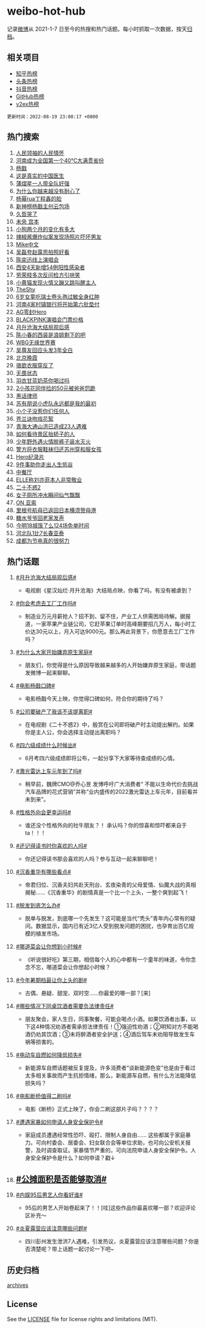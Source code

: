 # weibo-hot-hub

记录[微博](https://www.weibo.com)从 2021-1-7 日至今的热搜和热门话题。每小时抓取一次数据，按天[归档](archives)。

## 相关项目

- [知乎热榜](https://github.com/lonnyzhang423/zhihu-hot-hub)
- [头条热榜](https://github.com/lonnyzhang423/toutiao-hot-hub)
- [抖音热榜](https://github.com/lonnyzhang423/douyin-hot-hub)
- [GitHub热榜](https://github.com/lonnyzhang423/github-hot-hub)
- [v2ex热榜](https://github.com/lonnyzhang423/v2ex-hot-hub)


`更新时间：2022-08-19 23:08:17 +0800`

## 热门搜索

1. [人民领袖的人民情怀](https://m.weibo.cn/search?containerid=100103type%3D1%26t%3D10%26q%3D%23%E4%BA%BA%E6%B0%91%E9%A2%86%E8%A2%96%E7%9A%84%E4%BA%BA%E6%B0%91%E6%83%85%E6%80%80%23&stream_entry_id=51&isnewpage=1&extparam=seat%3D1%26filter_type%3Drealtimehot%26c_type%3D51%26dgr%3D0%26cate%3D10103%26pos%3D0%26display_time%3D1660921696%26pre_seqid%3D16609216969540234775347&luicode=10000011&lfid=106003type%253D25%2526t%253D3%2526disable_hot%253D1%2526filter_type%253Drealtimehot)
1. [河南成为全国第一个40℃大满贯省份](https://m.weibo.cn/search?containerid=100103type%3D1%26t%3D10%26q%3D%23%E6%B2%B3%E5%8D%97%E6%88%90%E4%B8%BA%E5%85%A8%E5%9B%BD%E7%AC%AC%E4%B8%80%E4%B8%AA40%E2%84%83%E5%A4%A7%E6%BB%A1%E8%B4%AF%E7%9C%81%E4%BB%BD%23&stream_entry_id=31&isnewpage=1&extparam=seat%3D1%26filter_type%3Drealtimehot%26c_type%3D31%26pos%3D0%26flag%3D2%26lcate%3D5001%26dgr%3D0%26cate%3D0%26realpos%3D1%26display_time%3D1660921696%26pre_seqid%3D16609216969540234775347&luicode=10000011&lfid=106003type%253D25%2526t%253D3%2526disable_hot%253D1%2526filter_type%253Drealtimehot)
1. [杨戬](https://m.weibo.cn/search?containerid=100103type%3D1%26t%3D10%26q%3D%E6%9D%A8%E6%88%AC&stream_entry_id=31&isnewpage=1&extparam=seat%3D1%26filter_type%3Drealtimehot%26c_type%3D31%26pos%3D1%26flag%3D2%26lcate%3D5001%26dgr%3D0%26cate%3D0%26realpos%3D2%26display_time%3D1660921696%26pre_seqid%3D16609216969540234775347&luicode=10000011&lfid=106003type%253D25%2526t%253D3%2526disable_hot%253D1%2526filter_type%253Drealtimehot)
1. [这是真实的中国医生](https://m.weibo.cn/search?containerid=100103type%3D1%26t%3D10%26q%3D%23%E8%BF%99%E6%98%AF%E7%9C%9F%E5%AE%9E%E7%9A%84%E4%B8%AD%E5%9B%BD%E5%8C%BB%E7%94%9F%23&stream_entry_id=31&isnewpage=1&extparam=seat%3D1%26filter_type%3Drealtimehot%26c_type%3D31%26pos%3D2%26flag%3D0%26lcate%3D5001%26dgr%3D0%26cate%3D0%26realpos%3D3%26display_time%3D1660921696%26pre_seqid%3D16609216969540234775347&luicode=10000011&lfid=106003type%253D25%2526t%253D3%2526disable_hot%253D1%2526filter_type%253Drealtimehot)
1. [蒲熠星一人带全队好强](https://m.weibo.cn/search?containerid=100103type%3D1%26t%3D10%26q%3D%23%E8%92%B2%E7%86%A0%E6%98%9F%E4%B8%80%E4%BA%BA%E5%B8%A6%E5%85%A8%E9%98%9F%E5%A5%BD%E5%BC%BA%23&stream_entry_id=31&isnewpage=1&extparam=seat%3D1%26filter_type%3Drealtimehot%26c_type%3D31%26pos%3D3%26flag%3D1%26lcate%3D5001%26dgr%3D0%26cate%3D0%26realpos%3D4%26display_time%3D1660921696%26pre_seqid%3D16609216969540234775347&luicode=10000011&lfid=106003type%253D25%2526t%253D3%2526disable_hot%253D1%2526filter_type%253Drealtimehot)
1. [为什么你越来越没有耐心了](https://m.weibo.cn/search?containerid=100103type%3D1%26t%3D10%26q%3D%23%E4%B8%BA%E4%BB%80%E4%B9%88%E4%BD%A0%E8%B6%8A%E6%9D%A5%E8%B6%8A%E6%B2%A1%E6%9C%89%E8%80%90%E5%BF%83%E4%BA%86%23&stream_entry_id=31&isnewpage=1&extparam=seat%3D1%26filter_type%3Drealtimehot%26c_type%3D31%26pos%3D4%26flag%3D1%26lcate%3D5001%26dgr%3D0%26cate%3D0%26realpos%3D5%26display_time%3D1660921696%26pre_seqid%3D16609216969540234775347&luicode=10000011&lfid=106003type%253D25%2526t%253D3%2526disable_hot%253D1%2526filter_type%253Drealtimehot)
1. [杨幂rua丁程鑫的脸](https://m.weibo.cn/search?containerid=100103type%3D1%26t%3D10%26q%3D%23%E6%9D%A8%E5%B9%82rua%E4%B8%81%E7%A8%8B%E9%91%AB%E7%9A%84%E8%84%B8%23&stream_entry_id=31&isnewpage=1&extparam=seat%3D1%26filter_type%3Drealtimehot%26c_type%3D31%26pos%3D5%26flag%3D1%26lcate%3D5001%26dgr%3D0%26cate%3D0%26realpos%3D6%26display_time%3D1660921696%26pre_seqid%3D16609216969540234775347&luicode=10000011&lfid=106003type%253D25%2526t%253D3%2526disable_hot%253D1%2526filter_type%253Drealtimehot)
1. [新神榜杨戬主创云包场](https://m.weibo.cn/search?containerid=100103type%3D1%26t%3D10%26q%3D%23%E6%96%B0%E7%A5%9E%E6%A6%9C%E6%9D%A8%E6%88%AC%E4%B8%BB%E5%88%9B%E4%BA%91%E5%8C%85%E5%9C%BA%23&stream_entry_id=31&isnewpage=1&extparam=seat%3D1%26filter_type%3Drealtimehot%26c_type%3D31%26pos%3D6%26lcate%3D5001%26dgr%3D0%26cate%3D0%26adid%3D162990%26display_time%3D1660921696%26pre_seqid%3D16609216969540234775347&luicode=10000011&lfid=106003type%253D25%2526t%253D3%2526disable_hot%253D1%2526filter_type%253Drealtimehot)
1. [久哲哭了](https://m.weibo.cn/search?containerid=100103type%3D1%26t%3D10%26q%3D%23%E4%B9%85%E5%93%B2%E5%93%AD%E4%BA%86%23&stream_entry_id=31&isnewpage=1&extparam=seat%3D1%26filter_type%3Drealtimehot%26c_type%3D31%26pos%3D7%26flag%3D1%26lcate%3D5001%26dgr%3D0%26cate%3D0%26realpos%3D7%26display_time%3D1660921696%26pre_seqid%3D16609216969540234775347&luicode=10000011&lfid=106003type%253D25%2526t%253D3%2526disable_hot%253D1%2526filter_type%253Drealtimehot)
1. [未央 宫本](https://m.weibo.cn/search?containerid=100103type%3D1%26t%3D10%26q%3D%E6%9C%AA%E5%A4%AE+%E5%AE%AB%E6%9C%AC&stream_entry_id=31&isnewpage=1&extparam=seat%3D1%26filter_type%3Drealtimehot%26c_type%3D31%26pos%3D8%26flag%3D1%26lcate%3D5001%26dgr%3D0%26cate%3D0%26realpos%3D8%26display_time%3D1660921696%26pre_seqid%3D16609216969540234775347&luicode=10000011&lfid=106003type%253D25%2526t%253D3%2526disable_hot%253D1%2526filter_type%253Drealtimehot)
1. [小狗两个月的变化有多大](https://m.weibo.cn/search?containerid=100103type%3D1%26t%3D10%26q%3D%23%E5%B0%8F%E7%8B%97%E4%B8%A4%E4%B8%AA%E6%9C%88%E7%9A%84%E5%8F%98%E5%8C%96%E6%9C%89%E5%A4%9A%E5%A4%A7%23&stream_entry_id=31&isnewpage=1&extparam=seat%3D1%26filter_type%3Drealtimehot%26c_type%3D31%26pos%3D9%26flag%3D1%26lcate%3D5001%26dgr%3D0%26cate%3D0%26realpos%3D9%26display_time%3D1660921696%26pre_seqid%3D16609216969540234775347&luicode=10000011&lfid=106003type%253D25%2526t%253D3%2526disable_hot%253D1%2526filter_type%253Drealtimehot)
1. [辣椒酱爆炸似案发现场照片吓坏男友](https://m.weibo.cn/search?containerid=100103type%3D1%26t%3D10%26q%3D%23%E8%BE%A3%E6%A4%92%E9%85%B1%E7%88%86%E7%82%B8%E4%BC%BC%E6%A1%88%E5%8F%91%E7%8E%B0%E5%9C%BA%E7%85%A7%E7%89%87%E5%90%93%E5%9D%8F%E7%94%B7%E5%8F%8B%23&stream_entry_id=31&isnewpage=1&extparam=seat%3D1%26filter_type%3Drealtimehot%26c_type%3D31%26pos%3D10%26flag%3D1%26lcate%3D5001%26dgr%3D0%26cate%3D0%26realpos%3D10%26display_time%3D1660921696%26pre_seqid%3D16609216969540234775347&luicode=10000011&lfid=106003type%253D25%2526t%253D3%2526disable_hot%253D1%2526filter_type%253Drealtimehot)
1. [Mike中文](https://m.weibo.cn/search?containerid=100103type%3D1%26t%3D10%26q%3D%23Mike%E4%B8%AD%E6%96%87%23&stream_entry_id=31&isnewpage=1&extparam=seat%3D1%26filter_type%3Drealtimehot%26c_type%3D31%26pos%3D11%26flag%3D1%26lcate%3D5001%26dgr%3D0%26cate%3D0%26realpos%3D11%26display_time%3D1660921696%26pre_seqid%3D16609216969540234775347&luicode=10000011&lfid=106003type%253D25%2526t%253D3%2526disable_hot%253D1%2526filter_type%253Drealtimehot)
1. [吴磊夸赵露思拍照好看](https://m.weibo.cn/search?containerid=100103type%3D1%26t%3D10%26q%3D%23%E5%90%B4%E7%A3%8A%E5%A4%B8%E8%B5%B5%E9%9C%B2%E6%80%9D%E6%8B%8D%E7%85%A7%E5%A5%BD%E7%9C%8B%23&stream_entry_id=31&isnewpage=1&extparam=seat%3D1%26filter_type%3Drealtimehot%26c_type%3D31%26pos%3D12%26flag%3D0%26lcate%3D5001%26dgr%3D0%26cate%3D0%26realpos%3D12%26display_time%3D1660921696%26pre_seqid%3D16609216969540234775347&luicode=10000011&lfid=106003type%253D25%2526t%253D3%2526disable_hot%253D1%2526filter_type%253Drealtimehot)
1. [陈奕迅线上演唱会](https://m.weibo.cn/search?containerid=100103type%3D1%26t%3D10%26q%3D%23%E9%99%88%E5%A5%95%E8%BF%85%E7%BA%BF%E4%B8%8A%E6%BC%94%E5%94%B1%E4%BC%9A%23&stream_entry_id=31&isnewpage=1&extparam=seat%3D1%26filter_type%3Drealtimehot%26c_type%3D31%26pos%3D13%26flag%3D0%26lcate%3D5001%26dgr%3D0%26cate%3D0%26realpos%3D13%26display_time%3D1660921696%26pre_seqid%3D16609216969540234775347&luicode=10000011&lfid=106003type%253D25%2526t%253D3%2526disable_hot%253D1%2526filter_type%253Drealtimehot)
1. [西安4天新增54例阳性感染者](https://m.weibo.cn/search?containerid=100103type%3D1%26t%3D10%26q%3D%23%E8%A5%BF%E5%AE%894%E5%A4%A9%E6%96%B0%E5%A2%9E54%E4%BE%8B%E9%98%B3%E6%80%A7%E6%84%9F%E6%9F%93%E8%80%85%23&stream_entry_id=31&isnewpage=1&extparam=seat%3D1%26filter_type%3Drealtimehot%26c_type%3D31%26pos%3D14%26flag%3D0%26lcate%3D5001%26dgr%3D0%26cate%3D0%26realpos%3D14%26display_time%3D1660921696%26pre_seqid%3D16609216969540234775347&luicode=10000011&lfid=106003type%253D25%2526t%253D3%2526disable_hot%253D1%2526filter_type%253Drealtimehot)
1. [劳荣枝多次反问检方引哄笑](https://m.weibo.cn/search?containerid=100103type%3D1%26t%3D10%26q%3D%23%E5%8A%B3%E8%8D%A3%E6%9E%9D%E5%A4%9A%E6%AC%A1%E5%8F%8D%E9%97%AE%E6%A3%80%E6%96%B9%E5%BC%95%E5%93%84%E7%AC%91%23&stream_entry_id=31&isnewpage=1&extparam=seat%3D1%26filter_type%3Drealtimehot%26c_type%3D31%26pos%3D15%26flag%3D0%26lcate%3D5001%26dgr%3D0%26cate%3D0%26realpos%3D15%26display_time%3D1660921696%26pre_seqid%3D16609216969540234775347&luicode=10000011&lfid=106003type%253D25%2526t%253D3%2526disable_hot%253D1%2526filter_type%253Drealtimehot)
1. [小黄猫发现火情又蹦又跳叫醒主人](https://m.weibo.cn/search?containerid=100103type%3D1%26t%3D10%26q%3D%23%E5%B0%8F%E9%BB%84%E7%8C%AB%E5%8F%91%E7%8E%B0%E7%81%AB%E6%83%85%E5%8F%88%E8%B9%A6%E5%8F%88%E8%B7%B3%E5%8F%AB%E9%86%92%E4%B8%BB%E4%BA%BA%23&stream_entry_id=31&isnewpage=1&extparam=seat%3D1%26filter_type%3Drealtimehot%26c_type%3D31%26pos%3D16%26flag%3D0%26lcate%3D5001%26dgr%3D0%26cate%3D0%26realpos%3D16%26display_time%3D1660921696%26pre_seqid%3D16609216969540234775347&luicode=10000011&lfid=106003type%253D25%2526t%253D3%2526disable_hot%253D1%2526filter_type%253Drealtimehot)
1. [TheShy](https://m.weibo.cn/search?containerid=100103type%3D1%26t%3D10%26q%3DTheShy&stream_entry_id=31&isnewpage=1&extparam=seat%3D1%26filter_type%3Drealtimehot%26c_type%3D31%26pos%3D17%26flag%3D0%26lcate%3D5001%26dgr%3D0%26cate%3D0%26realpos%3D17%26display_time%3D1660921696%26pre_seqid%3D16609216969540234775347&luicode=10000011&lfid=106003type%253D25%2526t%253D3%2526disable_hot%253D1%2526filter_type%253Drealtimehot)
1. [6岁女童吃瑞士卷头孢过敏全身红肿](https://m.weibo.cn/search?containerid=100103type%3D1%26t%3D10%26q%3D%236%E5%B2%81%E5%A5%B3%E7%AB%A5%E5%90%83%E7%91%9E%E5%A3%AB%E5%8D%B7%E5%A4%B4%E5%AD%A2%E8%BF%87%E6%95%8F%E5%85%A8%E8%BA%AB%E7%BA%A2%E8%82%BF%23&stream_entry_id=31&isnewpage=1&extparam=seat%3D1%26filter_type%3Drealtimehot%26c_type%3D31%26pos%3D18%26flag%3D0%26lcate%3D5001%26dgr%3D0%26cate%3D0%26realpos%3D18%26display_time%3D1660921696%26pre_seqid%3D16609216969540234775347&luicode=10000011&lfid=106003type%253D25%2526t%253D3%2526disable_hot%253D1%2526filter_type%253Drealtimehot)
1. [河南4家村镇银行将开始第六批垫付](https://m.weibo.cn/search?containerid=100103type%3D1%26t%3D10%26q%3D%23%E6%B2%B3%E5%8D%974%E5%AE%B6%E6%9D%91%E9%95%87%E9%93%B6%E8%A1%8C%E5%B0%86%E5%BC%80%E5%A7%8B%E7%AC%AC%E5%85%AD%E6%89%B9%E5%9E%AB%E4%BB%98%23&stream_entry_id=31&isnewpage=1&extparam=seat%3D1%26filter_type%3Drealtimehot%26c_type%3D31%26pos%3D19%26flag%3D0%26lcate%3D5001%26dgr%3D0%26cate%3D0%26realpos%3D19%26display_time%3D1660921696%26pre_seqid%3D16609216969540234775347&luicode=10000011&lfid=106003type%253D25%2526t%253D3%2526disable_hot%253D1%2526filter_type%253Drealtimehot)
1. [AG零封Hero](https://m.weibo.cn/search?containerid=100103type%3D1%26t%3D10%26q%3D%23AG%E9%9B%B6%E5%B0%81Hero%23&stream_entry_id=31&isnewpage=1&extparam=seat%3D1%26filter_type%3Drealtimehot%26c_type%3D31%26pos%3D20%26flag%3D1%26lcate%3D5001%26dgr%3D0%26cate%3D0%26realpos%3D20%26display_time%3D1660921696%26pre_seqid%3D16609216969540234775347&luicode=10000011&lfid=106003type%253D25%2526t%253D3%2526disable_hot%253D1%2526filter_type%253Drealtimehot)
1. [BLACKPINK演唱会门票价格](https://m.weibo.cn/search?containerid=100103type%3D1%26t%3D10%26q%3D%23BLACKPINK%E6%BC%94%E5%94%B1%E4%BC%9A%E9%97%A8%E7%A5%A8%E4%BB%B7%E6%A0%BC%23&stream_entry_id=31&isnewpage=1&extparam=seat%3D1%26filter_type%3Drealtimehot%26c_type%3D31%26pos%3D21%26flag%3D0%26lcate%3D5001%26dgr%3D0%26cate%3D0%26realpos%3D21%26display_time%3D1660921696%26pre_seqid%3D16609216969540234775347&luicode=10000011&lfid=106003type%253D25%2526t%253D3%2526disable_hot%253D1%2526filter_type%253Drealtimehot)
1. [月升沧海大结局观后感](https://m.weibo.cn/search?containerid=100103type%3D1%26t%3D10%26q%3D%23%E6%9C%88%E5%8D%87%E6%B2%A7%E6%B5%B7%E5%A4%A7%E7%BB%93%E5%B1%80%E8%A7%82%E5%90%8E%E6%84%9F%23&stream_entry_id=31&isnewpage=1&extparam=seat%3D1%26filter_type%3Drealtimehot%26c_type%3D31%26pos%3D22%26flag%3D0%26lcate%3D5001%26dgr%3D0%26cate%3D0%26realpos%3D22%26display_time%3D1660921696%26pre_seqid%3D16609216969540234775347&luicode=10000011&lfid=106003type%253D25%2526t%253D3%2526disable_hot%253D1%2526filter_type%253Drealtimehot)
1. [陈小春的西装是浪姐剩下的吧](https://m.weibo.cn/search?containerid=100103type%3D1%26t%3D10%26q%3D%23%E9%99%88%E5%B0%8F%E6%98%A5%E7%9A%84%E8%A5%BF%E8%A3%85%E6%98%AF%E6%B5%AA%E5%A7%90%E5%89%A9%E4%B8%8B%E7%9A%84%E5%90%A7%23&stream_entry_id=31&isnewpage=1&extparam=seat%3D1%26filter_type%3Drealtimehot%26c_type%3D31%26pos%3D23%26flag%3D1%26lcate%3D5001%26dgr%3D0%26cate%3D0%26realpos%3D23%26display_time%3D1660921696%26pre_seqid%3D16609216969540234775347&luicode=10000011&lfid=106003type%253D25%2526t%253D3%2526disable_hot%253D1%2526filter_type%253Drealtimehot)
1. [WBG无缘世界赛](https://m.weibo.cn/search?containerid=100103type%3D1%26t%3D10%26q%3D%23WBG%E6%97%A0%E7%BC%98%E4%B8%96%E7%95%8C%E8%B5%9B%23&stream_entry_id=31&isnewpage=1&extparam=seat%3D1%26filter_type%3Drealtimehot%26c_type%3D31%26pos%3D24%26flag%3D1%26lcate%3D5001%26dgr%3D0%26cate%3D0%26realpos%3D24%26display_time%3D1660921696%26pre_seqid%3D16609216969540234775347&luicode=10000011&lfid=106003type%253D25%2526t%253D3%2526disable_hot%253D1%2526filter_type%253Drealtimehot)
1. [吴尊友回应头发3年全白](https://m.weibo.cn/search?containerid=100103type%3D1%26t%3D10%26q%3D%23%E5%90%B4%E5%B0%8A%E5%8F%8B%E5%9B%9E%E5%BA%94%E5%A4%B4%E5%8F%913%E5%B9%B4%E5%85%A8%E7%99%BD%23&stream_entry_id=31&isnewpage=1&extparam=seat%3D1%26filter_type%3Drealtimehot%26c_type%3D31%26pos%3D25%26flag%3D0%26lcate%3D5001%26dgr%3D0%26cate%3D0%26realpos%3D25%26display_time%3D1660921696%26pre_seqid%3D16609216969540234775347&luicode=10000011&lfid=106003type%253D25%2526t%253D3%2526disable_hot%253D1%2526filter_type%253Drealtimehot)
1. [北京晚霞](https://m.weibo.cn/search?containerid=100103type%3D1%26t%3D10%26q%3D%E5%8C%97%E4%BA%AC%E6%99%9A%E9%9C%9E&stream_entry_id=31&isnewpage=1&extparam=seat%3D1%26filter_type%3Drealtimehot%26c_type%3D31%26pos%3D26%26flag%3D1%26lcate%3D5001%26dgr%3D0%26cate%3D0%26realpos%3D26%26display_time%3D1660921696%26pre_seqid%3D16609216969540234775347&luicode=10000011&lfid=106003type%253D25%2526t%253D3%2526disable_hot%253D1%2526filter_type%253Drealtimehot)
1. [骆歆衣服穿反了](https://m.weibo.cn/search?containerid=100103type%3D1%26t%3D10%26q%3D%23%E9%AA%86%E6%AD%86%E8%A1%A3%E6%9C%8D%E7%A9%BF%E5%8F%8D%E4%BA%86%23&stream_entry_id=31&isnewpage=1&extparam=seat%3D1%26filter_type%3Drealtimehot%26c_type%3D31%26pos%3D27%26flag%3D0%26lcate%3D5001%26dgr%3D0%26cate%3D0%26realpos%3D27%26display_time%3D1660921696%26pre_seqid%3D16609216969540234775347&luicode=10000011&lfid=106003type%253D25%2526t%253D3%2526disable_hot%253D1%2526filter_type%253Drealtimehot)
1. [无畏状态](https://m.weibo.cn/search?containerid=100103type%3D1%26t%3D10%26q%3D%E6%97%A0%E7%95%8F%E7%8A%B6%E6%80%81&stream_entry_id=31&isnewpage=1&extparam=seat%3D1%26filter_type%3Drealtimehot%26c_type%3D31%26pos%3D28%26flag%3D0%26lcate%3D5001%26dgr%3D0%26cate%3D0%26realpos%3D28%26display_time%3D1660921696%26pre_seqid%3D16609216969540234775347&luicode=10000011&lfid=106003type%253D25%2526t%253D3%2526disable_hot%253D1%2526filter_type%253Drealtimehot)
1. [羽衣甘蓝奶茶你喝过吗](https://m.weibo.cn/search?containerid=100103type%3D1%26t%3D10%26q%3D%23%E7%BE%BD%E8%A1%A3%E7%94%98%E8%93%9D%E5%A5%B6%E8%8C%B6%E4%BD%A0%E5%96%9D%E8%BF%87%E5%90%97%23&stream_entry_id=31&isnewpage=1&extparam=seat%3D1%26filter_type%3Drealtimehot%26c_type%3D31%26pos%3D29%26flag%3D0%26lcate%3D5001%26dgr%3D0%26cate%3D0%26realpos%3D29%26display_time%3D1660921696%26pre_seqid%3D16609216969540234775347&luicode=10000011&lfid=106003type%253D25%2526t%253D3%2526disable_hot%253D1%2526filter_type%253Drealtimehot)
1. [2小孩花同伴捡的50元被爸爸罚跪](https://m.weibo.cn/search?containerid=100103type%3D1%26t%3D10%26q%3D%232%E5%B0%8F%E5%AD%A9%E8%8A%B1%E5%90%8C%E4%BC%B4%E6%8D%A1%E7%9A%8450%E5%85%83%E8%A2%AB%E7%88%B8%E7%88%B8%E7%BD%9A%E8%B7%AA%23&stream_entry_id=31&isnewpage=1&extparam=seat%3D1%26filter_type%3Drealtimehot%26c_type%3D31%26pos%3D30%26flag%3D0%26lcate%3D5001%26dgr%3D0%26cate%3D0%26realpos%3D30%26display_time%3D1660921696%26pre_seqid%3D16609216969540234775347&luicode=10000011&lfid=106003type%253D25%2526t%253D3%2526disable_hot%253D1%2526filter_type%253Drealtimehot)
1. [黑话律师](https://m.weibo.cn/search?containerid=100103type%3D1%26t%3D10%26q%3D%E9%BB%91%E8%AF%9D%E5%BE%8B%E5%B8%88&stream_entry_id=31&isnewpage=1&extparam=seat%3D1%26filter_type%3Drealtimehot%26c_type%3D31%26pos%3D31%26flag%3D1%26lcate%3D5001%26dgr%3D0%26cate%3D0%26realpos%3D31%26display_time%3D1660921696%26pre_seqid%3D16609216969540234775347&luicode=10000011&lfid=106003type%253D25%2526t%253D3%2526disable_hot%253D1%2526filter_type%253Drealtimehot)
1. [苏有朋说小虎队永远都是我的最初](https://m.weibo.cn/search?containerid=100103type%3D1%26t%3D10%26q%3D%23%E8%8B%8F%E6%9C%89%E6%9C%8B%E8%AF%B4%E5%B0%8F%E8%99%8E%E9%98%9F%E6%B0%B8%E8%BF%9C%E9%83%BD%E6%98%AF%E6%88%91%E7%9A%84%E6%9C%80%E5%88%9D%23&stream_entry_id=31&isnewpage=1&extparam=seat%3D1%26filter_type%3Drealtimehot%26c_type%3D31%26pos%3D32%26flag%3D0%26lcate%3D5001%26dgr%3D0%26cate%3D0%26realpos%3D32%26display_time%3D1660921696%26pre_seqid%3D16609216969540234775347&luicode=10000011&lfid=106003type%253D25%2526t%253D3%2526disable_hot%253D1%2526filter_type%253Drealtimehot)
1. [小个子没惹你们任何人](https://m.weibo.cn/search?containerid=100103type%3D1%26t%3D10%26q%3D%23%E5%B0%8F%E4%B8%AA%E5%AD%90%E6%B2%A1%E6%83%B9%E4%BD%A0%E4%BB%AC%E4%BB%BB%E4%BD%95%E4%BA%BA%23&stream_entry_id=31&isnewpage=1&extparam=seat%3D1%26filter_type%3Drealtimehot%26c_type%3D31%26pos%3D33%26flag%3D0%26lcate%3D5001%26dgr%3D0%26cate%3D0%26realpos%3D33%26display_time%3D1660921696%26pre_seqid%3D16609216969540234775347&luicode=10000011&lfid=106003type%253D25%2526t%253D3%2526disable_hot%253D1%2526filter_type%253Drealtimehot)
1. [苍兰诀吻戏花絮](https://m.weibo.cn/search?containerid=100103type%3D1%26t%3D10%26q%3D%23%E8%8B%8D%E5%85%B0%E8%AF%80%E5%90%BB%E6%88%8F%E8%8A%B1%E7%B5%AE%23&stream_entry_id=31&isnewpage=1&extparam=seat%3D1%26filter_type%3Drealtimehot%26c_type%3D31%26pos%3D34%26flag%3D1%26lcate%3D5001%26dgr%3D0%26cate%3D0%26realpos%3D34%26display_time%3D1660921696%26pre_seqid%3D16609216969540234775347&luicode=10000011&lfid=106003type%253D25%2526t%253D3%2526disable_hot%253D1%2526filter_type%253Drealtimehot)
1. [青海大通山洪已造成23人遇难](https://m.weibo.cn/search?containerid=100103type%3D1%26t%3D10%26q%3D%23%E9%9D%92%E6%B5%B7%E5%A4%A7%E9%80%9A%E5%B1%B1%E6%B4%AA%E5%B7%B2%E9%80%A0%E6%88%9023%E4%BA%BA%E9%81%87%E9%9A%BE%23&stream_entry_id=31&isnewpage=1&extparam=seat%3D1%26filter_type%3Drealtimehot%26c_type%3D31%26pos%3D35%26flag%3D1%26lcate%3D5001%26dgr%3D0%26cate%3D0%26realpos%3D35%26display_time%3D1660921696%26pre_seqid%3D16609216969540234775347&luicode=10000011&lfid=106003type%253D25%2526t%253D3%2526disable_hot%253D1%2526filter_type%253Drealtimehot)
1. [如何看待景区抬轿子的人](https://m.weibo.cn/search?containerid=100103type%3D1%26t%3D10%26q%3D%23%E5%A6%82%E4%BD%95%E7%9C%8B%E5%BE%85%E6%99%AF%E5%8C%BA%E6%8A%AC%E8%BD%BF%E5%AD%90%E7%9A%84%E4%BA%BA%23&stream_entry_id=31&isnewpage=1&extparam=seat%3D1%26filter_type%3Drealtimehot%26c_type%3D31%26pos%3D36%26flag%3D1%26lcate%3D5001%26dgr%3D0%26cate%3D0%26realpos%3D36%26display_time%3D1660921696%26pre_seqid%3D16609216969540234775347&luicode=10000011&lfid=106003type%253D25%2526t%253D3%2526disable_hot%253D1%2526filter_type%253Drealtimehot)
1. [少年野外遇火情脱裤子装水灭火](https://m.weibo.cn/search?containerid=100103type%3D1%26t%3D10%26q%3D%23%E5%B0%91%E5%B9%B4%E9%87%8E%E5%A4%96%E9%81%87%E7%81%AB%E6%83%85%E8%84%B1%E8%A3%A4%E5%AD%90%E8%A3%85%E6%B0%B4%E7%81%AD%E7%81%AB%23&stream_entry_id=31&isnewpage=1&extparam=seat%3D1%26filter_type%3Drealtimehot%26c_type%3D31%26pos%3D37%26flag%3D1%26lcate%3D5001%26dgr%3D0%26cate%3D0%26realpos%3D37%26display_time%3D1660921696%26pre_seqid%3D16609216969540234775347&luicode=10000011&lfid=106003type%253D25%2526t%253D3%2526disable_hot%253D1%2526filter_type%253Drealtimehot)
1. [警方将衣服鞋袜归还苏州穿和服女孩](https://m.weibo.cn/search?containerid=100103type%3D1%26t%3D10%26q%3D%23%E8%AD%A6%E6%96%B9%E5%B0%86%E8%A1%A3%E6%9C%8D%E9%9E%8B%E8%A2%9C%E5%BD%92%E8%BF%98%E8%8B%8F%E5%B7%9E%E7%A9%BF%E5%92%8C%E6%9C%8D%E5%A5%B3%E5%AD%A9%23&stream_entry_id=31&isnewpage=1&extparam=seat%3D1%26filter_type%3Drealtimehot%26c_type%3D31%26pos%3D38%26flag%3D1%26lcate%3D5001%26dgr%3D0%26cate%3D0%26realpos%3D38%26display_time%3D1660921696%26pre_seqid%3D16609216969540234775347&luicode=10000011&lfid=106003type%253D25%2526t%253D3%2526disable_hot%253D1%2526filter_type%253Drealtimehot)
1. [Hero纪录片](https://m.weibo.cn/search?containerid=100103type%3D1%26t%3D10%26q%3D%23Hero%E7%BA%AA%E5%BD%95%E7%89%87%23&stream_entry_id=31&isnewpage=1&extparam=seat%3D1%26filter_type%3Drealtimehot%26c_type%3D31%26pos%3D39%26flag%3D1%26lcate%3D5001%26dgr%3D0%26cate%3D0%26realpos%3D39%26display_time%3D1660921696%26pre_seqid%3D16609216969540234775347&luicode=10000011&lfid=106003type%253D25%2526t%253D3%2526disable_hot%253D1%2526filter_type%253Drealtimehot)
1. [9件事助你走出人生低谷](https://m.weibo.cn/search?containerid=100103type%3D1%26t%3D10%26q%3D%239%E4%BB%B6%E4%BA%8B%E5%8A%A9%E4%BD%A0%E8%B5%B0%E5%87%BA%E4%BA%BA%E7%94%9F%E4%BD%8E%E8%B0%B7%23&stream_entry_id=31&isnewpage=1&extparam=seat%3D1%26filter_type%3Drealtimehot%26c_type%3D31%26pos%3D40%26flag%3D1%26lcate%3D5001%26dgr%3D0%26cate%3D0%26realpos%3D40%26display_time%3D1660921696%26pre_seqid%3D16609216969540234775347&luicode=10000011&lfid=106003type%253D25%2526t%253D3%2526disable_hot%253D1%2526filter_type%253Drealtimehot)
1. [中餐厅](http://m.weibo.cn/c/wbox?&id=j84w2uenjc&roomid=11422&q=%23%E4%B8%AD%E9%A4%90%E5%8E%85%23&extparam=seat%3D1%26filter_type%3Drealtimehot%26c_type%3D31%26pos%3D41%26flag%3D1%26lcate%3D5001%26dgr%3D0%26cate%3D0%26realpos%3D41%26display_time%3D1660921696%26pre_seqid%3D16609216969540234775347&luicode=10000011&lfid=106003type%253D25%2526t%253D3%2526disable_hot%253D1%2526filter_type%253Drealtimehot)
1. [ELLE称刘亦菲本人非常敬业](https://m.weibo.cn/search?containerid=100103type%3D1%26t%3D10%26q%3D%23ELLE%E7%A7%B0%E5%88%98%E4%BA%A6%E8%8F%B2%E6%9C%AC%E4%BA%BA%E9%9D%9E%E5%B8%B8%E6%95%AC%E4%B8%9A%23&stream_entry_id=31&isnewpage=1&extparam=seat%3D1%26filter_type%3Drealtimehot%26c_type%3D31%26pos%3D42%26flag%3D0%26lcate%3D5001%26dgr%3D0%26cate%3D0%26realpos%3D42%26display_time%3D1660921696%26pre_seqid%3D16609216969540234775347&luicode=10000011&lfid=106003type%253D25%2526t%253D3%2526disable_hot%253D1%2526filter_type%253Drealtimehot)
1. [二十不惑2](http://m.weibo.cn/c/wbox?&id=j84w2uenjc&roomid=9817&q=%23%E4%BA%8C%E5%8D%81%E4%B8%8D%E6%83%912%23&extparam=seat%3D1%26filter_type%3Drealtimehot%26c_type%3D31%26pos%3D43%26flag%3D1%26lcate%3D5001%26dgr%3D0%26cate%3D0%26realpos%3D43%26display_time%3D1660921696%26pre_seqid%3D16609216969540234775347&luicode=10000011&lfid=106003type%253D25%2526t%253D3%2526disable_hot%253D1%2526filter_type%253Drealtimehot)
1. [女子厕所冲水瞬间仙气飘飘](https://m.weibo.cn/search?containerid=100103type%3D1%26t%3D10%26q%3D%23%E5%A5%B3%E5%AD%90%E5%8E%95%E6%89%80%E5%86%B2%E6%B0%B4%E7%9E%AC%E9%97%B4%E4%BB%99%E6%B0%94%E9%A3%98%E9%A3%98%23&stream_entry_id=31&isnewpage=1&extparam=seat%3D1%26filter_type%3Drealtimehot%26c_type%3D31%26pos%3D44%26flag%3D0%26lcate%3D5001%26dgr%3D0%26cate%3D0%26realpos%3D44%26display_time%3D1660921696%26pre_seqid%3D16609216969540234775347&luicode=10000011&lfid=106003type%253D25%2526t%253D3%2526disable_hot%253D1%2526filter_type%253Drealtimehot)
1. [ON 亚索](https://m.weibo.cn/search?containerid=100103type%3D1%26t%3D10%26q%3DON+%E4%BA%9A%E7%B4%A2&stream_entry_id=31&isnewpage=1&extparam=seat%3D1%26filter_type%3Drealtimehot%26c_type%3D31%26pos%3D45%26flag%3D0%26lcate%3D5001%26dgr%3D0%26cate%3D0%26realpos%3D45%26display_time%3D1660921696%26pre_seqid%3D16609216969540234775347&luicode=10000011&lfid=106003type%253D25%2526t%253D3%2526disable_hot%253D1%2526filter_type%253Drealtimehot)
1. [里根号航母已返回日本横须贺母港](https://m.weibo.cn/search?containerid=100103type%3D1%26t%3D10%26q%3D%23%E9%87%8C%E6%A0%B9%E5%8F%B7%E8%88%AA%E6%AF%8D%E5%B7%B2%E8%BF%94%E5%9B%9E%E6%97%A5%E6%9C%AC%E6%A8%AA%E9%A1%BB%E8%B4%BA%E6%AF%8D%E6%B8%AF%23&stream_entry_id=31&isnewpage=1&extparam=seat%3D1%26filter_type%3Drealtimehot%26c_type%3D31%26pos%3D46%26flag%3D0%26lcate%3D5001%26dgr%3D0%26cate%3D0%26realpos%3D46%26display_time%3D1660921696%26pre_seqid%3D16609216969540234775347&luicode=10000011&lfid=106003type%253D25%2526t%253D3%2526disable_hot%253D1%2526filter_type%253Drealtimehot)
1. [糖水爷爷回老家发声](https://m.weibo.cn/search?containerid=100103type%3D1%26t%3D10%26q%3D%23%E7%B3%96%E6%B0%B4%E7%88%B7%E7%88%B7%E5%9B%9E%E8%80%81%E5%AE%B6%E5%8F%91%E5%A3%B0%23&stream_entry_id=31&isnewpage=1&extparam=seat%3D1%26filter_type%3Drealtimehot%26c_type%3D31%26pos%3D47%26flag%3D0%26lcate%3D5001%26dgr%3D0%26cate%3D0%26realpos%3D47%26display_time%3D1660921696%26pre_seqid%3D16609216969540234775347&luicode=10000011&lfid=106003type%253D25%2526t%253D3%2526disable_hot%253D1%2526filter_type%253Drealtimehot)
1. [今明18城饿了么124场免单时间](https://m.weibo.cn/search?containerid=100103type%3D1%26t%3D10%26q%3D%23%E4%BB%8A%E6%98%8E18%E5%9F%8E%E9%A5%BF%E4%BA%86%E4%B9%88124%E5%9C%BA%E5%85%8D%E5%8D%95%E6%97%B6%E9%97%B4%23&stream_entry_id=31&isnewpage=1&extparam=seat%3D1%26filter_type%3Drealtimehot%26c_type%3D31%26pos%3D48%26flag%3D1%26lcate%3D5001%26dgr%3D0%26cate%3D0%26realpos%3D48%26display_time%3D1660921696%26pre_seqid%3D16609216969540234775347&luicode=10000011&lfid=106003type%253D25%2526t%253D3%2526disable_hot%253D1%2526filter_type%253Drealtimehot)
1. [河北队1比7长春亚泰](https://m.weibo.cn/search?containerid=100103type%3D1%26t%3D10%26q%3D%23%E6%B2%B3%E5%8C%97%E9%98%9F1%E6%AF%947%E9%95%BF%E6%98%A5%E4%BA%9A%E6%B3%B0%23&stream_entry_id=31&isnewpage=1&extparam=seat%3D1%26filter_type%3Drealtimehot%26c_type%3D31%26pos%3D49%26flag%3D1%26lcate%3D5001%26dgr%3D0%26cate%3D0%26realpos%3D49%26display_time%3D1660921696%26pre_seqid%3D16609216969540234775347&luicode=10000011&lfid=106003type%253D25%2526t%253D3%2526disable_hot%253D1%2526filter_type%253Drealtimehot)
1. [成都为节电真的很努力](https://m.weibo.cn/search?containerid=100103type%3D1%26t%3D10%26q%3D%23%E6%88%90%E9%83%BD%E4%B8%BA%E8%8A%82%E7%94%B5%E7%9C%9F%E7%9A%84%E5%BE%88%E5%8A%AA%E5%8A%9B%23&stream_entry_id=31&isnewpage=1&extparam=seat%3D1%26filter_type%3Drealtimehot%26c_type%3D31%26pos%3D50%26flag%3D0%26lcate%3D5001%26dgr%3D0%26cate%3D0%26realpos%3D50%26display_time%3D1660921696%26pre_seqid%3D16609216969540234775347&luicode=10000011&lfid=106003type%253D25%2526t%253D3%2526disable_hot%253D1%2526filter_type%253Drealtimehot)

## 热门话题

1. [#月升沧海大结局观后感#](https://m.weibo.cn/search?containerid=231522type%3D1%26t%3D10%26q%3D%23%E6%9C%88%E5%8D%87%E6%B2%A7%E6%B5%B7%E5%A4%A7%E7%BB%93%E5%B1%80%E8%A7%82%E5%90%8E%E6%84%9F%23&stream_entry_id=128&isnewpage=1&extparam=seat%3D1%26lcate%3D5004%26c_type%3D128%26dgr%3D0%26cate%3D5004%26pos%3D1-0-0%26unitid%3D1660905994800%26display_time%3D1660921697%26pre_seqid%3D166092169773604029193&luicode=10000011&lfid=231648_-_4)
    - 电视剧《星汉灿烂·月升沧海》大结局点映，你看了吗，有没有被虐到？

1. [#你会考虑去工厂工作吗#](https://m.weibo.cn/search?containerid=231522type%3D1%26t%3D10%26q%3D%23%E4%BD%A0%E4%BC%9A%E8%80%83%E8%99%91%E5%8E%BB%E5%B7%A5%E5%8E%82%E5%B7%A5%E4%BD%9C%E5%90%97%23&stream_entry_id=128&isnewpage=1&extparam=seat%3D1%26lcate%3D5004%26c_type%3D128%26dgr%3D0%26cate%3D5004%26pos%3D1-0-1%26unitid%3D1660895491878%26display_time%3D1660921697%26pre_seqid%3D166092169773604029193&luicode=10000011&lfid=231648_-_4)
    - 制造业万元月薪抢人？招不到、留不住，产业工人供需困局待解。据报道，一家苹果产业链公司，它赶苹果订单时高峰期要招几万人，每小时工价达30元以上，月入可达9000元。那么再此背景下，你愿意去工厂工作吗？

1. [#为什么大家开始嫌弃原生家庭#](https://m.weibo.cn/search?containerid=231522type%3D1%26t%3D10%26q%3D%23%E4%B8%BA%E4%BB%80%E4%B9%88%E5%A4%A7%E5%AE%B6%E5%BC%80%E5%A7%8B%E5%AB%8C%E5%BC%83%E5%8E%9F%E7%94%9F%E5%AE%B6%E5%BA%AD%23&stream_entry_id=128&isnewpage=1&extparam=seat%3D1%26lcate%3D5004%26c_type%3D128%26dgr%3D0%26cate%3D5004%26pos%3D1-0-2%26unitid%3Dm1660921538%26display_time%3D1660921697%26pre_seqid%3D166092169773604029193&luicode=10000011&lfid=231648_-_4)
    - 朋友们，你觉得是什么原因导致越来越多的人开始嫌弃原生家庭，带话题发微博一起来聊聊。

1. [#电影杨戬口碑#](https://m.weibo.cn/search?containerid=231522type%3D1%26t%3D10%26q%3D%23%E7%94%B5%E5%BD%B1%E6%9D%A8%E6%88%AC%E5%8F%A3%E7%A2%91%23&stream_entry_id=128&isnewpage=1&extparam=seat%3D1%26lcate%3D5004%26c_type%3D128%26dgr%3D0%26cate%3D5004%26pos%3D1-0-3%26unitid%3D1660908393905%26display_time%3D1660921697%26pre_seqid%3D166092169773604029193&luicode=10000011&lfid=231648_-_4)
    - 电影杨戬今天上映，你觉得口碑如何，符合你的期待了吗？

1. [#公司要破产了我该不该提离职#](https://m.weibo.cn/search?containerid=231522type%3D1%26t%3D10%26q%3D%23%E5%85%AC%E5%8F%B8%E8%A6%81%E7%A0%B4%E4%BA%A7%E4%BA%86%E6%88%91%E8%AF%A5%E4%B8%8D%E8%AF%A5%E6%8F%90%E7%A6%BB%E8%81%8C%23&stream_entry_id=128&isnewpage=1&extparam=seat%3D1%26lcate%3D5004%26c_type%3D128%26dgr%3D0%26cate%3D5004%26pos%3D1-0-4%26unitid%3D1660815992216%26display_time%3D1660921697%26pre_seqid%3D166092169773604029193&luicode=10000011&lfid=231648_-_4)
    - 在电视剧《二十不惑2》中，殷赏在公司即将破产时主动提出解约。如果你是主人公，你会选择主动提出离职吗？

1. [#四六级成绩什么时候出#](https://m.weibo.cn/search?containerid=231522type%3D1%26t%3D10%26q%3D%23%E5%9B%9B%E5%85%AD%E7%BA%A7%E6%88%90%E7%BB%A9%E4%BB%80%E4%B9%88%E6%97%B6%E5%80%99%E5%87%BA%23&stream_entry_id=128&isnewpage=1&extparam=seat%3D1%26lcate%3D5004%26c_type%3D128%26dgr%3D0%26cate%3D5004%26pos%3D1-0-5%26unitid%3D1660887384121%26display_time%3D1660921697%26pre_seqid%3D166092169773604029193&luicode=10000011&lfid=231648_-_4)
    - 6月考四六级成绩即将公布，一起分享下大家等待查成绩的心情。

1. [#激光雷达上车元年到了吗#](https://m.weibo.cn/search?containerid=231522type%3D1%26t%3D10%26q%3D%23%E6%BF%80%E5%85%89%E9%9B%B7%E8%BE%BE%E4%B8%8A%E8%BD%A6%E5%85%83%E5%B9%B4%E5%88%B0%E4%BA%86%E5%90%97%23&stream_entry_id=128&isnewpage=1&extparam=seat%3D1%26lcate%3D5004%26c_type%3D128%26dgr%3D0%26cate%3D5004%26pos%3D1-0-6%26unitid%3D1660813888128%26display_time%3D1660921697%26pre_seqid%3D166092169773604029193&luicode=10000011&lfid=231648_-_4)
    - 稍早前，魏牌CMO@乔心昱 发博呼吁广大消费者“ 不能以生命代价去挑战汽车品牌的花式营销”并称“业内盛传的2022激光雷达上车元年，目前看并未到来”。

1. [#性格外向会更幸运吗#](https://m.weibo.cn/search?containerid=231522type%3D1%26t%3D10%26q%3D%23%E6%80%A7%E6%A0%BC%E5%A4%96%E5%90%91%E4%BC%9A%E6%9B%B4%E5%B9%B8%E8%BF%90%E5%90%97%23&stream_entry_id=128&isnewpage=1&extparam=seat%3D1%26lcate%3D5004%26c_type%3D128%26dgr%3D0%26cate%3D5004%26pos%3D1-0-7%26unitid%3D1660796210417%26display_time%3D1660921697%26pre_seqid%3D166092169773604029193&luicode=10000011&lfid=231648_-_4)
    - 谁还没个性格外向的社牛朋友？！
承认吗？你的惊喜和惊吓都来自于ta！！！

1. [#还记得读书时你喜欢的人吗#](https://m.weibo.cn/search?containerid=231522type%3D1%26t%3D10%26q%3D%23%E8%BF%98%E8%AE%B0%E5%BE%97%E8%AF%BB%E4%B9%A6%E6%97%B6%E4%BD%A0%E5%96%9C%E6%AC%A2%E7%9A%84%E4%BA%BA%E5%90%97%23&stream_entry_id=128&isnewpage=1&extparam=seat%3D1%26lcate%3D5004%26c_type%3D128%26dgr%3D0%26cate%3D5004%26pos%3D1-0-8%26unitid%3D1660835778330%26display_time%3D1660921697%26pre_seqid%3D166092169773604029193&luicode=10000011&lfid=231648_-_4)
    - 你还记得读书那会喜欢的人吗？参与互动一起来聊聊吧！

1. [#沉香重华有哪些看点#](https://m.weibo.cn/search?containerid=231522type%3D1%26t%3D10%26q%3D%23%E6%B2%89%E9%A6%99%E9%87%8D%E5%8D%8E%E6%9C%89%E5%93%AA%E4%BA%9B%E7%9C%8B%E7%82%B9%23&stream_entry_id=128&isnewpage=1&extparam=seat%3D1%26lcate%3D5004%26c_type%3D128%26dgr%3D0%26cate%3D5004%26pos%3D1-0-9%26unitid%3D1660881987506%26display_time%3D1660921697%26pre_seqid%3D166092169773604029193&luicode=10000011&lfid=231648_-_4)
    - 帝君归位、沉香夫妇共赴天刑台、玄夜染青的父母爱情、仙魔大战的真相揭秘……《沉香重华》的剧情真是一个比一个上头，一整个爽到起飞！

1. [#脱发到底怎么办#](https://m.weibo.cn/search?containerid=231522type%3D1%26t%3D10%26q%3D%23%E8%84%B1%E5%8F%91%E5%88%B0%E5%BA%95%E6%80%8E%E4%B9%88%E5%8A%9E%23&stream_entry_id=128&isnewpage=1&extparam=seat%3D1%26lcate%3D5004%26c_type%3D128%26dgr%3D0%26cate%3D5004%26pos%3D1-0-10%26unitid%3D1660795310007%26display_time%3D1660921697%26pre_seqid%3D166092169773604029193&luicode=10000011&lfid=231648_-_4)
    - 脱单与脱发，到底哪一个先发生？这可能是当代“秃头”青年内心常有的疑问。数据显示，国内已有近3亿人受到脱发问题的困扰，也孕育出百亿规模的植发市场。

1. [#哪道菜会让你想到小时候#](https://m.weibo.cn/search?containerid=231522type%3D1%26t%3D10%26q%3D%23%E5%93%AA%E9%81%93%E8%8F%9C%E4%BC%9A%E8%AE%A9%E4%BD%A0%E6%83%B3%E5%88%B0%E5%B0%8F%E6%97%B6%E5%80%99%23&stream_entry_id=128&isnewpage=1&extparam=seat%3D1%26lcate%3D5004%26c_type%3D128%26dgr%3D0%26cate%3D5004%26pos%3D1-0-11%26unitid%3Dm1660921504%26display_time%3D1660921697%26pre_seqid%3D166092169773604029193&luicode=10000011&lfid=231648_-_4)
    - 《听说很好吃》第三期，相信每个人的心中都有一个童年的味道，令你念念不忘，哪道菜会让你想起小时候？

1. [#今年暑期档最让你上头的剧#](https://m.weibo.cn/search?containerid=231522type%3D1%26t%3D10%26q%3D%23%E4%BB%8A%E5%B9%B4%E6%9A%91%E6%9C%9F%E6%A1%A3%E6%9C%80%E8%AE%A9%E4%BD%A0%E4%B8%8A%E5%A4%B4%E7%9A%84%E5%89%A7%23&stream_entry_id=128&isnewpage=1&extparam=seat%3D1%26lcate%3D5004%26c_type%3D128%26dgr%3D0%26cate%3D5004%26pos%3D1-0-12%26unitid%3Dm1660921523%26display_time%3D1660921697%26pre_seqid%3D166092169773604029193&luicode=10000011&lfid=231648_-_4)
    - 古偶、悬疑、甜宠、双时空......你最爱的哪一部？[来]

1. [#哪些情况下同桌饮酒者需要负法律责任#](https://m.weibo.cn/search?containerid=231522type%3D1%26t%3D10%26q%3D%23%E5%93%AA%E4%BA%9B%E6%83%85%E5%86%B5%E4%B8%8B%E5%90%8C%E6%A1%8C%E9%A5%AE%E9%85%92%E8%80%85%E9%9C%80%E8%A6%81%E8%B4%9F%E6%B3%95%E5%BE%8B%E8%B4%A3%E4%BB%BB%23&stream_entry_id=128&isnewpage=1&extparam=seat%3D1%26lcate%3D5004%26c_type%3D128%26dgr%3D0%26cate%3D5004%26pos%3D1-0-13%26unitid%3Dm1660921513%26display_time%3D1660921697%26pre_seqid%3D166092169773604029193&luicode=10000011&lfid=231648_-_4)
    - 朋友聚会，家人生日，同事聚餐，可能会喝点小酒。如果饮酒者出事，以下这4种情况劝酒者需承担法律责任！①强迫性劝酒；②明知对方不能喝酒仍劝其饮酒；③未将醉酒者安全护送；④酒后驾车未劝阻导致发生车祸等损害的。

1. [#电动车自燃如何降低损失#](https://m.weibo.cn/search?containerid=231522type%3D1%26t%3D10%26q%3D%23%E7%94%B5%E5%8A%A8%E8%BD%A6%E8%87%AA%E7%87%83%E5%A6%82%E4%BD%95%E9%99%8D%E4%BD%8E%E6%8D%9F%E5%A4%B1%23&stream_entry_id=128&isnewpage=1&extparam=seat%3D1%26lcate%3D5004%26c_type%3D128%26dgr%3D0%26cate%3D5004%26pos%3D1-0-14%26unitid%3Dm1660921535%26display_time%3D1660921697%26pre_seqid%3D166092169773604029193&luicode=10000011&lfid=231648_-_4)
    - 新能源车自燃话题被反复提及，许多消费者“谈新能源色变”也是由于看过太多相关事故而产生抗拒情绪，那么，新能源车自燃，有什么方法能降低损失吗？

1. [#电影断桥值得二刷吗#](https://m.weibo.cn/search?containerid=231522type%3D1%26t%3D10%26q%3D%23%E7%94%B5%E5%BD%B1%E6%96%AD%E6%A1%A5%E5%80%BC%E5%BE%97%E4%BA%8C%E5%88%B7%E5%90%97%23&stream_entry_id=128&isnewpage=1&extparam=seat%3D1%26lcate%3D5004%26c_type%3D128%26dgr%3D0%26cate%3D5004%26pos%3D1-0-15%26unitid%3Dm1660921506%26display_time%3D1660921697%26pre_seqid%3D166092169773604029193&luicode=10000011&lfid=231648_-_4)
    - 电影《断桥》正式上映了，你会二刷这部片子吗？？？？

1. [#遭遇家暴如何申请人身安全保护令#](https://m.weibo.cn/search?containerid=231522type%3D1%26t%3D10%26q%3D%23%E9%81%AD%E9%81%87%E5%AE%B6%E6%9A%B4%E5%A6%82%E4%BD%95%E7%94%B3%E8%AF%B7%E4%BA%BA%E8%BA%AB%E5%AE%89%E5%85%A8%E4%BF%9D%E6%8A%A4%E4%BB%A4%23&stream_entry_id=128&isnewpage=1&extparam=seat%3D1%26lcate%3D5004%26c_type%3D128%26dgr%3D0%26cate%3D5004%26pos%3D1-0-16%26unitid%3D1660749127602%26display_time%3D1660921697%26pre_seqid%3D166092169773604029193&luicode=10000011&lfid=231648_-_4)
    - 家庭成员遭遇经常性恐吓、殴打、限制人身自由…… 这些都属于家庭暴力。可向村委会、居委会、妇女联合会等单位求助，也可向公安机关报警，及时调查取证。家暴情节严重的，可向法院申请人身安全保护令。人身安全保护令是什么？如何申请？戳↓

1. [#公摊面积是否能够取消#](https://m.weibo.cn/search?containerid=231522type%3D1%26t%3D10%26q%3D%23%E5%85%AC%E6%91%8A%E9%9D%A2%E7%A7%AF%E6%98%AF%E5%90%A6%E8%83%BD%E5%A4%9F%E5%8F%96%E6%B6%88%23&stream_entry_id=128&isnewpage=1&extparam=seat%3D1%26lcate%3D5004%26c_type%3D128%26dgr%3D0%26cate%3D5004%26pos%3D1-0-17%26unitid%3Dm1660921522%26display_time%3D1660921697%26pre_seqid%3D166092169773604029193&luicode=10000011&lfid=231648_-_4)
    - 

1. [#内娱95后男艺人你看好谁#](https://m.weibo.cn/search?containerid=231522type%3D1%26t%3D10%26q%3D%23%E5%86%85%E5%A8%B195%E5%90%8E%E7%94%B7%E8%89%BA%E4%BA%BA%E4%BD%A0%E7%9C%8B%E5%A5%BD%E8%B0%81%23&stream_entry_id=128&isnewpage=1&extparam=seat%3D1%26lcate%3D5004%26c_type%3D128%26dgr%3D0%26cate%3D5004%26pos%3D1-0-18%26unitid%3D1660902100276%26display_time%3D1660921697%26pre_seqid%3D166092169773604029193&luicode=10000011&lfid=231648_-_4)
    - 95后的男艺人开始卷起来了！！[哇]这些作品你最喜欢哪一部？欢迎评论区补充～

1. [#炎夏露营应该注意哪些问题#](https://m.weibo.cn/search?containerid=231522type%3D1%26t%3D10%26q%3D%23%E7%82%8E%E5%A4%8F%E9%9C%B2%E8%90%A5%E5%BA%94%E8%AF%A5%E6%B3%A8%E6%84%8F%E5%93%AA%E4%BA%9B%E9%97%AE%E9%A2%98%23&stream_entry_id=128&isnewpage=1&extparam=seat%3D1%26lcate%3D5004%26c_type%3D128%26dgr%3D0%26cate%3D5004%26pos%3D1-0-19%26unitid%3Dm1660921517%26display_time%3D1660921697%26pre_seqid%3D166092169773604029193&luicode=10000011&lfid=231648_-_4)
    - 四川彭州发生泄洪7人遇难，引发热议，炎夏露营应该注意哪些问题？你是否清楚呢？带上话题一起讨论一下吧~


## 历史归档

[archives](archives)

## License

See the [LICENSE](LICENSE) file for license rights and limitations (MIT).
